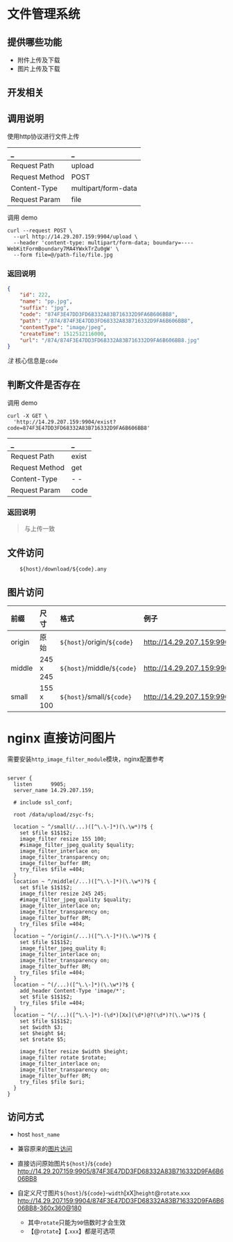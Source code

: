 # 文件管理系统

## 提供哪些功能
* 附件上传及下载
* 图片上传及下载

## 开发相关

## 调用说明

使用http协议进行文件上传

| _              | _                   |
|:---------------|:--------------------|
| Request Path   | upload              |
| Request Method | POST                |
| Content-Type   | multipart/form-data |
| Request Param  | file                |

调用 demo

```shell
curl --request POST \
  --url http://14.29.207.159:9904/upload \
  --header 'content-type: multipart/form-data; boundary=----WebKitFormBoundary7MA4YWxkTrZu0gW' \
  --form file=@/path-file/file.jpg
```

### 返回说明


```json
{
    "id": 222,
    "name": "pp.jpg",
    "suffix": "jpg",
    "code": "874F3E47DD3FD68332A83B716332D9FA6B606BB8",
    "path": "/874/874F3E47DD3FD68332A83B716332D9FA6B606BB8",
    "contentType": "image/jpeg",
    "createTime": 1512512116000,
    "url": "/874/874F3E47DD3FD68332A83B716332D9FA6B606BB8.jpg"
}
```
*注* 核心信息是`code`


## 判断文件是否存在

调用 demo

```shell
curl -X GET \
  'http://14.29.207.159:9904/exist?code=874F3E47DD3FD68332A83B716332D9FA6B606BB8' 
```

| _              | _                   |
|:---------------|:--------------------|
| Request Path   | exist              |
| Request Method | get                |
| Content-Type   | - -                |
| Request Param  | code                |

### 返回说明

> 与上传一致


## 文件访问

```
	${host}/download/${code}.any
```


## 图片访问

| 前缀   | 尺寸      | 格式                          | 例子                                                                          |
|:-------|:----------|:------------------------------|:------------------------------------------------------------------------------|
| origin | 原始      | `${host}`/origin/`${code}` | http://14.29.207.159:9904/origin/874F3E47DD3FD68332A83B716332D9FA6B606BB8 |
| middle | 245 x 245 | `${host}`/middle/`${code}` | http://14.29.207.159:9904/middle/874F3E47DD3FD68332A83B716332D9FA6B606BB8 |
| small  | 155 x 100 | `${host}`/small/`${code}` | http://14.29.207.159:9904/small/874F3E47DD3FD68332A83B716332D9FA6B606BB8  |


# nginx 直接访问图片

需要安装`http_image_filter_module`模块，nginx配置参考

```nginx

server {
  listen      9905;
  server_name 14.29.207.159;

  # include ssl_conf;

  root /data/upload/zsyc-fs;

  location ~ ^/small(/...)([^\.\-]*)(\.\w*)?$ {
    set $file $1$1$2;
    image_filter resize 155 100;
    #simage_filter_jpeg_quality $quality;
    image_filter_interlace on;
    image_filter_transparency on;
    image_filter_buffer 8M;
    try_files $file =404;
  }
  location ~ ^/middle(/...)([^\.\-]*)(\.\w*)?$ {
    set $file $1$1$2;
    image_filter resize 245 245;
    #image_filter_jpeg_quality $quality;
    image_filter_interlace on;
    image_filter_transparency on;
    image_filter_buffer 8M;
    try_files $file =404;
  }
  location ~ ^/origin(/...)([^\.\-]*)(\.\w*)?$ {
    set $file $1$1$2;
    image_filter_jpeg_quality 8;
    image_filter_interlace on;
    image_filter_transparency on;
    image_filter_buffer 8M;
    try_files $file =404;
  }
  location ~ ^(/...)([^\.\-]*)(\.\w*)?$ {
    add_header Content-Type 'image/*';
    set $file $1$1$2;
    try_files $file =404;
  }
  location ~ ^(/...)([^\.\-]*)-(\d*)[Xx](\d*)@?(\d*)?(\.\w*)?$ {
    set $file $1$1$2;
    set $width $3;
    set $height $4;
    set $rotate $5;

    image_filter resize $width $height;
    image_filter rotate $rotate;
    image_filter_interlace on;
    image_filter_transparency on;
    image_filter_buffer 8M;
    try_files $file $uri;
  }
}

```

## 访问方式

- host `host_name`

- 兼容原来的[图片访问](#user-content-图片访问)
- 直接访问原始图片`${host}`/`${code}`
  http://14.29.207.159:9905/874F3E47DD3FD68332A83B716332D9FA6B606BB8
- 自定义尺寸图片`${host}`/`${code}`-`width`[xX]`height`@`rotate`.`xxx`
  http://14.29.207.159:9904/874F3E47DD3FD68332A83B716332D9FA6B606BB8-360x360@180
  - 其中`rotate`只能为`90`倍数时才会生效
  - 【@`rotate`】【.`xxx`】都是可选项


